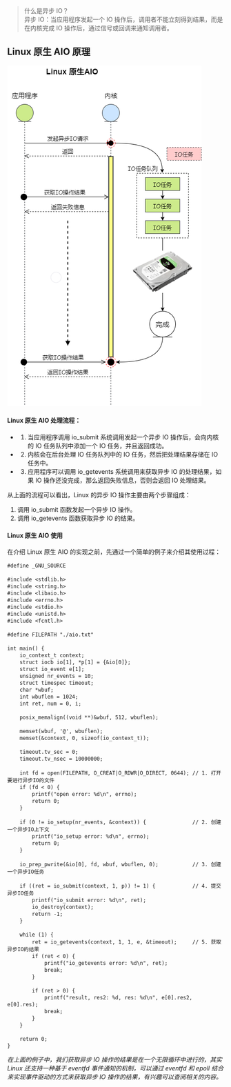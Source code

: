 > 什么是异步 IO？  
> 异步 IO：当应用程序发起一个 IO 操作后，调用者不能立刻得到结果，而是在内核完成 IO 操作后，通过信号或回调来通知调用者。

## Linux 原生 AIO 原理  
![Linux Native Aio](images/linux_native_aio.png)   

#### Linux 原生 AIO 处理流程：

- 1. 当应用程序调用 io_submit 系统调用发起一个异步 IO 操作后，会向内核的 IO 任务队列中添加一个 IO 任务，并且返回成功。
- 2. 内核会在后台处理 IO 任务队列中的 IO 任务，然后把处理结果存储在 IO 任务中。
- 3. 应用程序可以调用 io_getevents 系统调用来获取异步 IO 的处理结果，如果 IO 操作还没完成，那么返回失败信息，否则会返回 IO 处理结果。

从上面的流程可以看出，Linux 的异步 IO 操作主要由两个步骤组成：
1) 调用 io_submit 函数发起一个异步 IO 操作。
2) 调用 io_getevents 函数获取异步 IO 的结果。

#### Linux 原生 AIO 使用  
在介绍 Linux 原生 AIO 的实现之前，先通过一个简单的例子来介绍其使用过程：  
```
#define _GNU_SOURCE

#include <stdlib.h>
#include <string.h>
#include <libaio.h>
#include <errno.h>
#include <stdio.h>
#include <unistd.h>
#include <fcntl.h>

#define FILEPATH "./aio.txt"

int main() {
    io_context_t context;
    struct iocb io[1], *p[1] = {&io[0]};
    struct io_event e[1];
    unsigned nr_events = 10;
    struct timespec timeout;
    char *wbuf;
    int wbuflen = 1024;
    int ret, num = 0, i;

    posix_memalign((void **)&wbuf, 512, wbuflen);

    memset(wbuf, '@', wbuflen);
    memset(&context, 0, sizeof(io_context_t));

    timeout.tv_sec = 0;
    timeout.tv_nsec = 10000000;

    int fd = open(FILEPATH, O_CREAT|O_RDWR|O_DIRECT, 0644); // 1. 打开要进行异步IO的文件
    if (fd < 0) {
        printf("open error: %d\n", errno);
        return 0;
    }

    if (0 != io_setup(nr_events, &context)) {               // 2. 创建一个异步IO上下文
        printf("io_setup error: %d\n", errno);
        return 0;
    }

    io_prep_pwrite(&io[0], fd, wbuf, wbuflen, 0);           // 3. 创建一个异步IO任务

    if ((ret = io_submit(context, 1, p)) != 1) {            // 4. 提交异步IO任务
        printf("io_submit error: %d\n", ret);
        io_destroy(context);
        return -1;
    }

    while (1) {
        ret = io_getevents(context, 1, 1, e, &timeout);     // 5. 获取异步IO的结果
        if (ret < 0) {
            printf("io_getevents error: %d\n", ret);
            break;
        }

        if (ret > 0) {
            printf("result, res2: %d, res: %d\n", e[0].res2, e[0].res);
            break;
        }
    }

    return 0;
}
```
*在上面的例子中，我们获取异步 IO 操作的结果是在一个无限循环中进行的，其实 Linux 还支持一种基于 eventfd 事件通知的机制，可以通过 eventfd 和 epoll 结合来实现事件驱动的方式来获取异步 IO 操作的结果，有兴趣可以查阅相关的内容。*  

